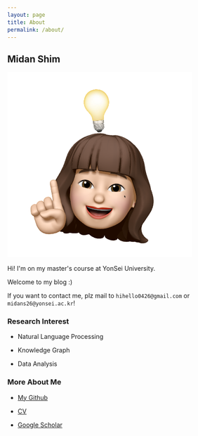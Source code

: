 ```yaml
---
layout: page
title: About
permalink: /about/
---
```



## Midan Shim

![fig](statics/midan_.png)

Hi! I'm on my master's course at YonSei University.

Welcome to my blog :)

If you want to contact me, plz mail to `hihello0426@gmail.com` or `midans26@yonsei.ac.kr`! 


### Research Interest

- Natural Language Processing

- Knowledge Graph

- Data Analysis



### More About Me

- [My Github](https://github.com/midannii)

- [CV](https://mydann.notion.site/Midan-Shim-115ea6cdbf7c46e096a79f04c4baa29d)

- [Google Scholar](https://scholar.google.co.kr/citations?user=midanshim)
